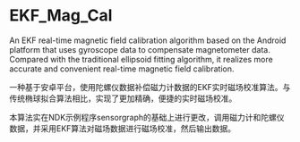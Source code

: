 # EKF_Mag_Cal
An EKF real-time magnetic field calibration algorithm based on the Android platform that uses gyroscope data to compensate magnetometer data. Compared with the traditional ellipsoid fitting algorithm, it realizes more accurate and convenient real-time magnetic field calibration.

一种基于安卓平台，使用陀螺仪数据补偿磁力计数据的EKF实时磁场校准算法。与传统椭球拟合算法相比，实现了更加精确，便捷的实时磁场校准。

本算法实在NDK示例程序sensorgraph的基础上进行更改，调用磁力计和陀螺仪数据，并采用EKF算法对磁场数据进行磁场校准，然后输出数据。

